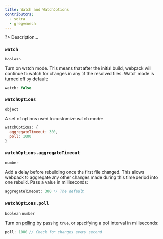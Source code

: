 ```yaml
---
title: Watch and WatchOptions
contributors:
  - sokra
  - gregvenech
---
```


?> Description...

### `watch`

`boolean`

Turn on watch mode. This means that after the initial build, webpack will continue to watch for changes in any of the resolved files. Watch mode is turned off by default:

```js
watch: false
```


### `watchOptions`

`object`

A set of options used to customize watch mode:

```js
watchOptions: {
  aggregateTimeout: 300,
  poll: 1000
}
```


### `watchOptions.aggregateTimeout`

`number`

Add a delay before rebuilding once the first file changed. This allows webpack to aggregate any other changes made during this time period into one rebuild. Pass a value in milliseconds:

```js
aggregateTimeout: 300 // The default
```


### `watchOptions.poll`

`boolean` `number`

Turn on [polling](http://whatis.techtarget.com/definition/polling) by passing `true`, or specifying a poll interval in milliseconds:

```js
poll: 1000 // Check for changes every second
```
